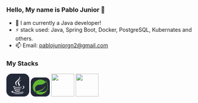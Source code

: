 ### Hello, My name is Pablo Junior 👋

<!--
**pablojg9/pablojg9** is a ✨ _special_ ✨ repository because its `README.md` (this file) appears on your GitHub profile.

Here are some ideas to get you started:


-->
- 🌱 I am currently a Java developer!
- ⚡ stack used: Java, Spring Boot, Docker, PostgreSQL, Kubernates and others.
- 📫 Email: pablojuniorgn2@gmail.com

### My Stacks

<div>
  <img src="https://github.com/tandpfun/skill-icons/raw/main/icons/Java-Dark.svg" height="60" width="60"/>
  <img src="https://raw.githubusercontent.com/tandpfun/skill-icons/65dea6c4eaca7da319e552c09f4cf5a9a8dab2c8/icons/Spring-Dark.svg" height="50" width="50"/>
  <img src="https://user-images.githubusercontent.com/48697810/153229288-d2a5b47e-e663-4ba7-89f0-44432989d431.png" height="60" width="60" />  
  
  <Img src="https://user-images.githubusercontent.com/48697810/153228869-4a100246-e3de-45da-82c8-92f30913c98a.png" height="60" width="60" />  
</div>

